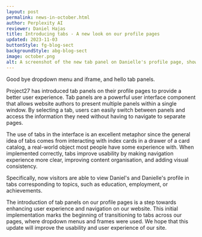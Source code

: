 ```yaml
---
layout: post
permalink: news-in-october.html
author: Perplexity AI
reviewer: Daniel Hajas
title: Introducing tabs - A new look on our profile pages
updated: 2023-11-03
buttonStyle: fg-blog-sect
backgroundStyle: abg-blog-sect
image: october.png
alt: A screenshot of the new tab panel on Danielle's profile page, showing tabs, such as education, employment, or self-advocacy.
---
```


Good bye dropdown menu and iframe, and hello tab panels.
<!-- excerpt-end -->
Project27 has introduced tab panels on their profile pages to provide a better user experience. Tab panels are a powerful user interface component that allows website authors to present multiple panels within a single window. By selecting a tab, users can easily switch between panels and access the information they need without having to navigate to separate pages.

The use of tabs in the interface is an excellent metaphor since the general idea of tabs comes from interacting with index cards in a drawer of a card catalog, a real-world object most people have some experience with. When implemented correctly, tabs improve usability by making navigation experience more clear, improving content organisation, and adding visual consistency. 

Specifically, now visitors are able to view Daniel's and Danielle's profile in tabs corresponding to topics, such as education, employment, or achievements.

The introduction of tab panels on our profile pages is a step towards enhancing user experience and navigation on our website. This initial implementation marks the beginning of transitioning to tabs across our pages, where dropdown menus and frames were used. We hope that this update will improve the usability and user experience of our site.